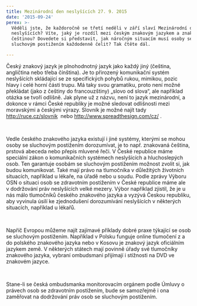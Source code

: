 ```yaml
---
title: Mezinárodní den neslyšících 27. 9. 2015
date: '2015-09-24'
perex: >-
  Věděli jste, že každoročně se třetí neděli v září slaví Mezinárodní den
  neslyšících? Víte, jaký je rozdíl mezi českým znakovým jazykem a znakovanou
  češtinou? Dovedete si představit, jak náročným situacím musí osoby se
  sluchovým postižením každodenně čelit? Tak čtěte dál.

---
```



<p class="MsoNormal">Český
znakový jazyk je plnohodnotný jazyk jako každý jiný (čeština, angličtina nebo
třeba čínština). Je to přirozený komunikační systém neslyšících skládající se
ze specifických pohybů rukou, mimikou, pozic hlavy i celé horní části trupu. Má
taky svou gramatiku, proto není možné překládat (jako z&nbsp;češtiny do
francouzštiny) „slovo od slova“, ale například otázka se tvoří odlišně. Jak
plyne už z&nbsp;názvu, není to jazyk mezinárodní, a dokonce v&nbsp;rámci České
republiky je možné sledovat odlišnosti mezi moravskými a českými výrazy.
Slovník je možné najít tady <a title="Otevření do nového okna" href="http://ruce.cz/slovnik" target="_blank">http://ruce.cz/slovnik</a>&nbsp;<img alt="" src="typo3/ext/od_linkdesc/icons/external.gif" class="od_linkdesc_icon_external" />
nebo <a title="Otevření do nového okna" href="http://www.spreadthesign.com/cz/" target="_blank">http://www.spreadthesign.com/cz/</a>&nbsp;<img alt="" src="typo3/ext/od_linkdesc/icons/external.gif" class="od_linkdesc_icon_external" />.
</p>
<p class="MsoNormal">&nbsp;</p>
<p class="MsoNormal">Vedle
českého znakového jazyka existují i jiné systémy, kterými se mohou osoby se
sluchovým postižením dorozumívat, je to např. znakovaná čeština, prstová
abeceda nebo přepis mluvené řeči. V&nbsp;České republice máme speciální zákon o
komunikačních systémech neslyšících a hluchoslepých osob. Ten garantuje osobám
se sluchovým postižením možnost zvolit si, jak budou komunikovat. Také mají
právo na tlumočníka v&nbsp;důležitých životních situacích, například u lékaře,
na úřadě nebo u soudu. Podle zprávy Výboru OSN o situaci osob se zdravotním
postižením v&nbsp;České republice máme ale v&nbsp;dodržování práv neslyšících
velké mezery. Výbor například zjistil, že je u nás málo tlumočníků českého
znakového jazyka a vyzývá Českou republiku, aby vyvinula úsilí ke zjednodušení
dorozumívání neslyšících v&nbsp;některých situacích, například u lékařů. </p>
<p class="MsoNormal">&nbsp;</p>
<p class="MsoNormal">Napříč
Evropou můžeme najít zajímavé příklady dobré praxe týkající se osob se
sluchovým postižením. Například v&nbsp;Polsku funguje online tlumočení z&nbsp;a
do polského znakového jazyka nebo v&nbsp;Kosovu je znakový jazyk oficiálním
jazykem země. V&nbsp;některých státech mají povinně úřady své tlumočníky
znakového jazyka, vybraní ombudsmani přijímají i stížnosti na DVD ve znakovém
jazyce. </p>
<p class="MsoNormal">&nbsp;</p>
<p class="MsoNormal">Stane-li
se česká ombudsmanka monitorovacím orgánem podle Úmluvy o právech osob se
zdravotním postižením, bude se samozřejmě i ona zaměřovat na dodržování práv
osob se sluchovým postižením. </p>

